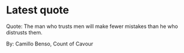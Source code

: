 # Latest quote 

Quote: The man who trusts men will make fewer mistakes than he who distrusts them. 

By: Camillo Benso, Count of Cavour